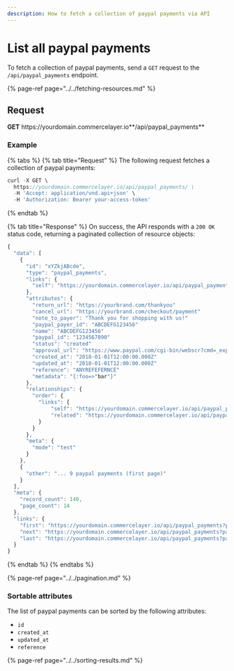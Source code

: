```yaml
---
description: How to fetch a collection of paypal payments via API
---
```


# List all paypal payments

To fetch a collection of paypal payments, send a `GET` request to the `/api/paypal_payments` endpoint.

{% page-ref page="../../fetching-resources.md" %}

## Request

**GET** https://<i></i>yourdomain.commercelayer.io**/api/paypal_payments**

### **Example**

{% tabs %}
{% tab title="Request" %}
The following request fetches a collection of paypal payments:

```javascript
curl -X GET \
  https://yourdomain.commercelayer.io/api/paypal_payments/ \
  -H 'Accept: application/vnd.api+json' \
  -H 'Authorization: Bearer your-access-token'
```
{% endtab %}

{% tab title="Response" %}
On success, the API responds with a `200 OK` status code, returning a paginated collection of resource objects:

```javascript
{
  "data": [
    {
      "id": "xYZkjABcde",
      "type": "paypal_payments",
      "links": {
        "self": "https://yourdomain.commercelayer.io/api/paypal_payments/xYZkjABcde"
      },
      "attributes": {
        "return_url": "https://yourbrand.com/thankyou"
        "cancel_url": "https://yourbrand.com/checkout/payment"
        "note_to_payer": "Thank you for shopping with us!"
        "paypal_payer_id": "ABCDEFG123456"
        "name": "ABCDEFG123456"
        "paypal_id": "1234567890"
        "status": "created"
        "approval_url": "https://www.paypal.com/cgi-bin/webscr?cmd=_express-checkout&token=EC-1234567890ABCDEFG"
        "created_at": "2018-01-01T12:00:00.000Z"
        "updated_at": "2018-01-01T12:00:00.000Z"
        "reference": "ANYREFEFERNCE"
        "metadata": "{:foo=>"bar"}"
      },
      "relationships": {
        "order": {
          "links": {
              "self": "https://yourdomain.commercelayer.io/api/paypal_payments/xYZkjABcde/relationships/order",
              "related": "https://yourdomain.commercelayer.io/api/paypal_payments/xYZkjABcde/order"
          }
        }
      },
      "meta": {
        "mode": "test"
      }
    },
    {
      "other": "... 9 paypal payments (first page)"
    }
  ],
  "meta": {
    "record_count": 140,
    "page_count": 14
  },
  "links": {
    "first": "https://yourdomain.commercelayer.io/api/paypal_payments?page[number]=1&page[size]=10",
    "next": "https://yourdomain.commercelayer.io/api/paypal_payments?page[number]=2&page[size]=10",
    "last": "https://yourdomain.commercelayer.io/api/paypal_payments?page[number]=14&page[size]=10"
  }
}
```
{% endtab %}
{% endtabs %}

{% page-ref page="../../pagination.md" %}

### Sortable attributes

The list of paypal payments can be sorted by the following attributes:

* `id`
* `created_at`
* `updated_at`
* `reference`

{% page-ref page="../../sorting-results.md" %}
